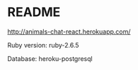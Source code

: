 # README

http://animals-chat-react.herokuapp.com/

Ruby version: ruby-2.6.5

Database: heroku-postgresql
